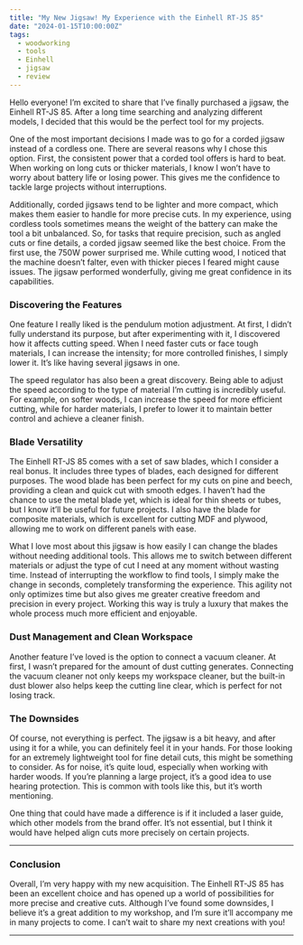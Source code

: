 ```yaml
---
title: "My New Jigsaw! My Experience with the Einhell RT-JS 85"
date: "2024-01-15T10:00:00Z"
tags:
  - woodworking
  - tools
  - Einhell
  - jigsaw
  - review
---
```


Hello everyone! I’m excited to share that I’ve finally purchased a jigsaw, the Einhell RT-JS 85. After a long time searching and analyzing different models, I decided that this would be the perfect tool for my projects.

One of the most important decisions I made was to go for a corded jigsaw instead of a cordless one. There are several reasons why I chose this option. First, the consistent power that a corded tool offers is hard to beat. When working on long cuts or thicker materials, I know I won’t have to worry about battery life or losing power. This gives me the confidence to tackle large projects without interruptions.

Additionally, corded jigsaws tend to be lighter and more compact, which makes them easier to handle for more precise cuts. In my experience, using cordless tools sometimes means the weight of the battery can make the tool a bit unbalanced. So, for tasks that require precision, such as angled cuts or fine details, a corded jigsaw seemed like the best choice.
From the first use, the 750W power surprised me. While cutting wood, I noticed that the machine doesn’t falter, even with thicker pieces I feared might cause issues. The jigsaw performed wonderfully, giving me great confidence in its capabilities.

### Discovering the Features

One feature I really liked is the pendulum motion adjustment. At first, I didn’t fully understand its purpose, but after experimenting with it, I discovered how it affects cutting speed. When I need faster cuts or face tough materials, I can increase the intensity; for more controlled finishes, I simply lower it. It’s like having several jigsaws in one.

The speed regulator has also been a great discovery. Being able to adjust the speed according to the type of material I’m cutting is incredibly useful. For example, on softer woods, I can increase the speed for more efficient cutting, while for harder materials, I prefer to lower it to maintain better control and achieve a cleaner finish.

### Blade Versatility

The Einhell RT-JS 85 comes with a set of saw blades, which I consider a real bonus. It includes three types of blades, each designed for different purposes. The wood blade has been perfect for my cuts on pine and beech, providing a clean and quick cut with smooth edges. I haven’t had the chance to use the metal blade yet, which is ideal for thin sheets or tubes, but I know it’ll be useful for future projects. I also have the blade for composite materials, which is excellent for cutting MDF and plywood, allowing me to work on different panels with ease.

What I love most about this jigsaw is how easily I can change the blades without needing additional tools. This allows me to switch between different materials or adjust the type of cut I need at any moment without wasting time. Instead of interrupting the workflow to find tools, I simply make the change in seconds, completely transforming the experience. This agility not only optimizes time but also gives me greater creative freedom and precision in every project. Working this way is truly a luxury that makes the whole process much more efficient and enjoyable.

### Dust Management and Clean Workspace

Another feature I’ve loved is the option to connect a vacuum cleaner. At first, I wasn’t prepared for the amount of dust cutting generates. Connecting the vacuum cleaner not only keeps my workspace cleaner, but the built-in dust blower also helps keep the cutting line clear, which is perfect for not losing track.

### The Downsides

Of course, not everything is perfect. The jigsaw is a bit heavy, and after using it for a while, you can definitely feel it in your hands. For those looking for an extremely lightweight tool for fine detail cuts, this might be something to consider. As for noise, it’s quite loud, especially when working with harder woods. If you’re planning a large project, it’s a good idea to use hearing protection. This is common with tools like this, but it’s worth mentioning.

One thing that could have made a difference is if it included a laser guide, which other models from the brand offer. It’s not essential, but I think it would have helped align cuts more precisely on certain projects.

---

### **Conclusion**

Overall, I’m very happy with my new acquisition. The Einhell RT-JS 85 has been an excellent choice and has opened up a world of possibilities for more precise and creative cuts. Although I’ve found some downsides, I believe it’s a great addition to my workshop, and I’m sure it’ll accompany me in many projects to come. I can’t wait to share my next creations with you!

---
